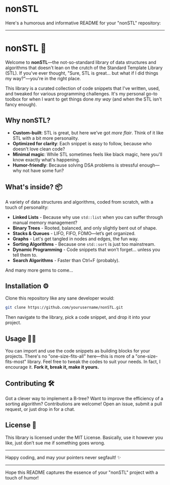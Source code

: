 # nonSTL
Here's a humorous and informative README for your "nonSTL" repository:

---

# nonSTL 🚀

Welcome to **nonSTL**—the not-so-standard library of data structures and algorithms that doesn't lean on the crutch of the Standard Template Library (STL). If you've ever thought, "Sure, STL is great... but what if I did things my way?"—you're in the right place.

This library is a curated collection of code snippets that I've written, used, and tweaked for various programming challenges. It's my personal go-to toolbox for when I want to get things done *my way* (and when the STL isn't fancy enough). 

## Why nonSTL?

- **Custom-built**: STL is great, but here we’ve got *more flair*. Think of it like STL with a bit more personality. 
- **Optimized for clarity**: Each snippet is easy to follow, because who doesn't love clean code?
- **Minimal magic**: While STL sometimes feels like black magic, here you'll know exactly what's happening.
- **Humor-friendly**: Because solving DSA problems is stressful enough—why not have some fun?

## What's inside? 📦

A variety of data structures and algorithms, coded from scratch, with a touch of personality:

- **Linked Lists** - Because why use `std::list` when you can suffer through manual memory management?
- **Binary Trees** - Rooted, balanced, and only slightly bent out of shape.
- **Stacks & Queues** - LIFO, FIFO, FOMO—let’s get organized.
- **Graphs** - Let's get tangled in nodes and edges, the fun way.
- **Sorting Algorithms** - Because one `std::sort` is just too mainstream.
- **Dynamic Programming** - Code snippets that won’t forget... unless you tell them to.
- **Search Algorithms** - Faster than Ctrl+F (probably).

And many more gems to come...

## Installation ⚙️

Clone this repository like any sane developer would:

```bash
git clone https://github.com/yourusername/nonSTL.git
```

Then navigate to the library, pick a code snippet, and drop it into your project.

## Usage 👨‍💻

You can import and use the code snippets as building blocks for your projects. There's no "one-size-fits-all" here—this is more of a "one-size-fits-most" library. Feel free to tweak the codes to suit your needs. In fact, I encourage it. **Fork it, break it, make it yours.**

## Contributing 🛠️

Got a clever way to implement a B-tree? Want to improve the efficiency of a sorting algorithm? Contributions are welcome! Open an issue, submit a pull request, or just drop in for a chat.

## License 📜

This library is licensed under the MIT License. Basically, use it however you like, just don’t sue me if something goes wrong.

---

Happy coding, and may your pointers never segfault! ✨

---

Hope this README captures the essence of your "nonSTL" project with a touch of humor!
